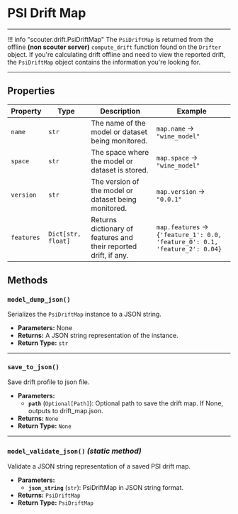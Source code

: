 # PSI Drift Map

---

!!! info "scouter.drift.PsiDriftMap"
The `PsiDriftMap` is returned from the offline **(non scouter server)** `compute_drift` function found on the `Drifter` object. If you're calculating drift offline and need to view the reported drift, the `PsiDriftMap` object contains the information you're looking for.

---


## Properties


| Property       | Type             | Description                                                                                                                                        | Example                                                                    |
|----------------|------------------|----------------------------------------------------------------------------------------------------------------------------------------------------|----------------------------------------------------------------------------|
| `name`         | `str`            | The name of the model or dataset being monitored.                                                                                                  | `map.name` → `"wine_model"`                                                |
| `space`   | `str`            | The space where the model or dataset is stored.                                                                                               | `map.space` → `"wine_model"`                                          |
| `version`      | `str`            | The version of the model or dataset being monitored.                                                                                               | `map.version` → `"0.0.1"`                                                  |
| `features`  | `Dict[str, float]`     | Returns dictionary of features and their reported drift, if any. | `map.features` → `{'feature_1': 0.0, 'feature_0': 0.1, 'feature_2': 0.04}` |

## Methods

### `model_dump_json()`
Serializes the `PsiDriftMap` instance to a JSON string.

- **Parameters:** None
- **Returns:** A JSON string representation of the instance.
- **Return Type:** `str`

---

### `save_to_json()`
Save drift profile to json file.

- **Parameters:**
    - **`path`** (`Optional[Path]`): Optional path to save the drift map. If None, outputs to drift_map.json.
- **Returns:** `None`
- **Return Type:** `None`

---

### `model_validate_json()` _(static method)_
Validate a JSON string representation of a saved PSI drift map.

- **Parameters:**
    - **`json_string`** (`str`): PsiDriftMap in JSON string format.
- **Returns:** `PsiDriftMap`
- **Return Type:** `PsiDriftMap`
